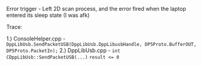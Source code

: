 Error trigger - Left 2D scan process, and the error fired when the laptop entered its sleep state (I was afk)

Trace:

1.) ConsoleHelper.cpp - `DppLibUsb.SendPacketUSB(DppLibUsb.DppLibusbHandle, DP5Proto.BufferOUT, DP5Proto.PacketIn);`
2.) DppLibUsb.cpp - `int CDppLibUsb::SendPacketUSB(...)`
	``result <= 0`` 